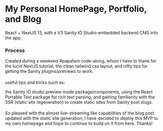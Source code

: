 # My Personal HomePage, Portfolio, and Blog

React + NextJS 13, with a V3 Sanity IO Studio-embedded backend CMS into the app.

### Process

Created during a weekend #papafam code-along, whom I have to thank for the lucid NextJS tutorial, the clean tailwind css layout, and nifty tips for getting the Sanity plugins/previews to work.

####
useful tips and tricks such as: 

the Sanity IO studio preview mode package/components, using the React Portable Text package for rich text parsing, and gaining familiarity with the SSR (static site regeneration) to create static sites from Sanity post slugs.  

####
So pleased with the almost live-streaming like capabilities of the blog post updated with the static site generation, I have decided to deploy this MVP to my own homepage and hope to continue to build on it from here. Thanks!
